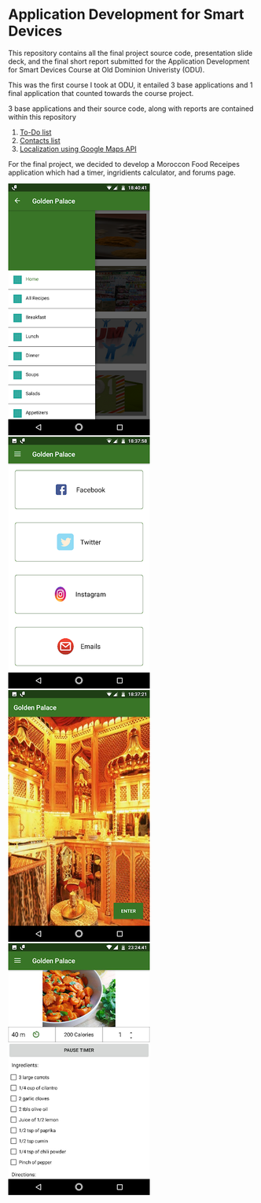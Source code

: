 # Application Development for Smart Devices

This repository contains all the final project source code, presentation slide deck, and the final short report submitted for the Application Development for Smart Devices Course at Old Dominion Univeristy (ODU).

This was the first course I took at ODU, it entailed 3 base applications and 1 final application that counted towards the course project.

3 base applications and their source code, along with reports are contained within this repository

1. [To-Do list](https://github.com/niphadkarneha/MoroccanFoodReceipes/tree/master/TodoList)
2. [Contacts list](https://github.com/niphadkarneha/MoroccanFoodReceipes/tree/master/Contacts/Contacts)
3. [Localization using Google Maps API](https://github.com/niphadkarneha/MoroccanFoodReceipes/tree/master/Localization)

For the final project, we decided to develop a Moroccon Food Receipes application which had a timer, ingridients calculator, and forums page.

![Navigation Pane](./nav.png)
![Social Media Page](./social.png)
![Splash Screen](./splash.png)
![Timer and Ingredient count](./timer.png)
